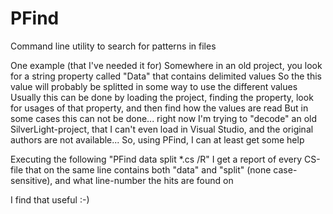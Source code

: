 # PFind
Command line utility to search for patterns in files

One example (that I've needed it for)
Somewhere in an old project, you look for a string property called "Data" that contains delimited values
So the this value will probably be splitted in some way to use the different values
Usually this can be done by loading the project, finding the property, look for usages of that property, and then find how the values are read
But in some cases this can not be done... right now I'm trying to "decode" an old SilverLight-project, that I can't even load in Visual Studio, and the original authors are not available...
So, using PFind, I can at least get some help

Executing the following
"PFind data split *.cs /R"
I get a report of every CS-file that on the same line contains both "data" and "split" (none case-sensitive), and what line-number the hits are found on

I find that useful :-)
